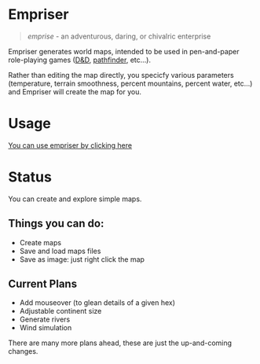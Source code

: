 # Empriser

> *emprise* - an adventurous, daring, or chivalric enterprise

Empriser generates world maps, intended to be used in pen-and-paper role-playing games ([D&D](http://dnd.wizards.com/), [pathfinder](http://paizo.com/pathfinderRPG), etc…).

Rather than editing the map directly, you specicfy various parameters
(temperature, terrain smoothness, percent mountains, percent water, etc…) and
Empriser will create the map for you.

# Usage

[You can use empriser by clicking here](http://haberdashPI.github.com/empriser)

# Status

You can create and explore simple maps. 

## Things you can do:
* Create maps
* Save and load maps files
* Save as image: just right click the map

## Current Plans

* Add mouseover (to glean details of a given hex)
* Adjustable continent size
* Generate rivers
* Wind simulation

There are many more plans ahead, these are just the up-and-coming changes.

